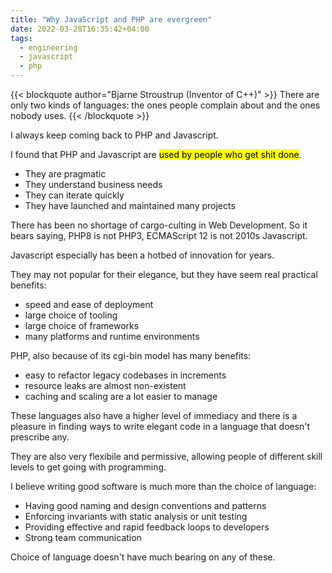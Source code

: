 ```yaml
---
title: "Why JavaScript and PHP are evergreen"
date: 2022-03-28T16:35:42+04:00
tags:
  - engineering
  - javascript
  - php
---
```


{{< blockquote author="Bjarne Stroustrup (Inventor of C++)" >}}
There are only two kinds of languages: the ones people complain about and the ones nobody uses.
{{< /blockquote >}}

I always keep coming back to PHP and Javascript.

I found that PHP and Javascript are <mark>used by people who get shit done</mark>.

- They are pragmatic 
- They understand business needs
- They can iterate quickly
- They have launched and maintained many projects
  
There has been no shortage of cargo-culting in Web Development. So it bears saying, PHP8 is not PHP3, ECMAScript 12 is not 2010s Javascript.

Javascript especially has been a hotbed of innovation for years.

They may not popular for their elegance, but they have seem real practical benefits:
- speed and ease of deployment
- large choice of tooling
- large choice of frameworks
- many platforms and runtime environments
  

PHP, also because of its cgi-bin model has many benefits:
- easy to refactor legacy codebases in increments
- resource leaks are almost non-existent
- caching and scaling are a lot easier to manage
  
These languages also have a higher level of immediacy and there is a pleasure in finding ways to write elegant code in a language that doesn't prescribe any.

They are also very flexibile and permissive, allowing people of different skill levels to get going with programming. 

I believe writing good software is much more than the choice of language:
- Having good naming and design conventions and patterns
- Enforcing invariants with static analysis or unit testing
- Providing effective and rapid feedback loops to developers
- Strong team communication
  
Choice of language doesn't have much bearing on any of these.



